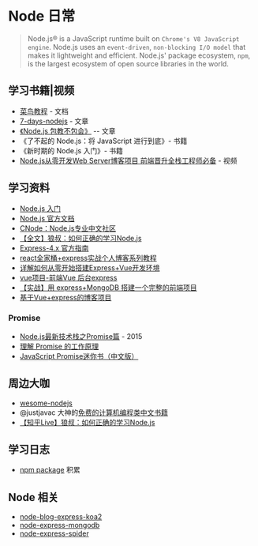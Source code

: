 # Node 日常

> Node.js® is a JavaScript runtime built on `Chrome's V8 JavaScript engine`. Node.js uses an `event-driven`, `non-blocking I/O model` that makes it lightweight and efficient. Node.js' package ecosystem, `npm`, is the largest ecosystem of open source libraries in the world.

## 学习书籍|视频

* [菜鸟教程](https://www.runoob.com/nodejs/nodejs-tutorial.html) - 文档
* [7-days-nodejs](http://nqdeng.github.io/7-days-nodejs/#1.1) - 文章
* [《Node.js 包教不包会》](https://github.com/alsotang/node-lessons) -- 文章
* 《了不起的 Node.js：将 JavaScript 进行到底》- 书籍
* 《新时期的 Node.js 入门》- 书籍
* [Node.js从零开发Web Server博客项目 前端晋升全栈工程师必备](https://coding.imooc.com/class/320.html) - 视频

## 学习资料

* [Node.js 入门](https://cnodejs.org/getstart)
* [Node.js 官方文档](https://nodejs.org/en/)
* [CNode：Node.js专业中文社区](https://cnodejs.org/)
* [【全文】狼叔：如何正确的学习Node.js](https://segmentfault.com/a/1190000013933520)
* [Express-4.x 官方指南](http://www.expressjs.com.cn/guide/routing.html)
* [react全家桶+express实战个人博客系列教程](https://www.jianshu.com/p/406f6df0f916)
* [详解如何从零开始搭建Express+Vue开发环境](https://www.jianshu.com/p/c65ecdcffed1)
* [vue项目-前端Vue 后台express](https://www.jianshu.com/p/4940ae61b752)
* [【实战】用 express+MongoDB 搭建一个完整的前端项目](https://segmentfault.com/a/1190000015866331)
* [基于Vue+express的博客项目](https://www.jianshu.com/p/92fa50ea0b84)

### Promise

* [Node.js最新技术栈之Promise篇](https://cnodejs.org/topic/560dbc826a1ed28204a1e7de) - 2015
* [理解 Promise 的工作原理](https://blog.coding.net/blog/how-do-promises-work)
* [JavaScript Promise迷你书（中文版）](http://liubin.org/promises-book/)

## 周边大咖

* [wesome-nodejs](https://github.com/sindresorhus/awesome-nodejs)
* @justjavac 大神的[免费的计算机编程类中文书籍](https://github.com/justjavac/free-programming-books-zh_CN/#%E7%BD%AE%E9%A1%B6)
* [【知乎Live】狼叔：如何正确的学习Node.js](https://github.com/i5ting/How-to-learn-node-correctly)

## 学习日志

* [npm package](https://github.com/yangtao2o/nodejs-learn/tree/master/cnodejs) 积累

## Node 相关

* [node-blog-express-koa2](https://github.com/yangtao2o/node-blog-express-koa2)
* [node-express-mongodb](https://github.com/yangtao2o/node-express-mongodb)
* [node-express-spider](https://github.com/yangtao2o/node-express-spider)


